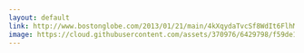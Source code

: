 ```yaml
---
layout: default
link: http://www.bostonglobe.com/2013/01/21/main/4kXqydaTvcSf8WdIt6FlhM/story.html#2013freedom
image: https://cloud.githubusercontent.com/assets/370976/6429798/f59de1fa-bfb7-11e4-9e7b-48573ae7b5dc.jpg
---
```


